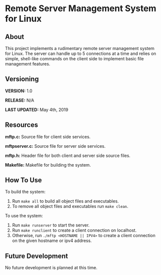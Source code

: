 # Remote Server Management System for Linux

## About

This project implements a rudimentary remote server management system for Linux. The server can handle up to 5 connections at a time and relies on simple, shell-like commands on the client side to implement basic file management features. 

## Versioning

**VERSION:** 1.0

**RELEASE:** N/A

**LAST UPDATED:** May 4th, 2019

## Resources

**mftp.c:** Source file for client side services.

**mftpserver.c:** Source file for server side services.

**mftp.h:** Header file for both client and server side source files.

**Makefile:** Makefile for building the system.

## How To Use

To build the system:
1. Run `make all` to build all object files and executables. 
2. To remove all object files and executables run `make clean`.

To use the system:
1. Run `make runserver` to start the server.
2. Run `make runclient` to create a client connection on localhost.
3. Otherwise, run `./mftp <HOSTNAME || IPV4>` to create a client connection on the given hostname or ipv4 address.

## Future Development

No future development is planned at this time.